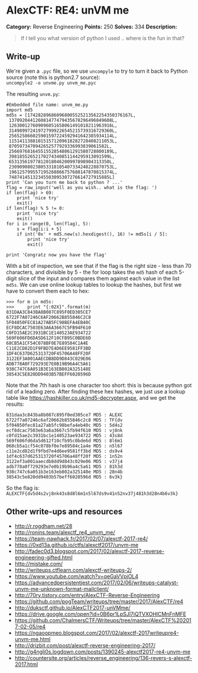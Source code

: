 # AlexCTF: RE4: unVM me

**Category:** Reverse Engineering
**Points:** 250
**Solves:** 334
**Description:**

> If I tell you what version of python I used .. where is the fun in that?

## Write-up

We're given a `.pyc` file, so we use `uncompyle` to try to turn it back to Python source (note this is python2.7 source):  
`uncompyle2 -o unvme.py unvm_me.pyc`

The resulting `unvm.py`:  

	#Embedded file name: unvm_me.py
	import md5
	md5s = [174282896860968005525213562254350376167L,
	 137092044126081477479435678296496849608L,
	 126300127609096051658061491018211963916L,
	 314989972419727999226545215739316729360L,
	 256525866025901597224592941642385934114L,
	 115141138810151571209618282728408211053L,
	 8705973470942652577929336993839061582L,
	 256697681645515528548061291580728800189L,
	 39818552652170274340851144295913091599L,
	 65313561977812018046200997898904313350L,
	 230909080238053318105407334248228870753L,
	 196125799557195268866757688147870815374L,
	 74874145132345503095307276614727915885L]
	print 'Can you turn me back to python ? ...'
	flag = raw_input('well as you wish.. what is the flag: ')
	if len(flag) > 69:
		print 'nice try'
		exit()
	if len(flag) % 5 != 0:
		print 'nice try'
		exit()
	for i in range(0, len(flag), 5):
		s = flag[i:i + 5]
		if int('0x' + md5.new(s).hexdigest(), 16) != md5s[i / 5]:
			print 'nice try'
			exit()

	print 'Congratz now you have the flag'

With a bit of inspection, we see that if the flag is the right size - less than 70 characters, and divisible by 5 - the for loop takes the `md5` hash of each 5-digit slice of the input and compares them against each value in the list `md5s`. We can use online lookup tables to lookup the hashes, but first we have to convert them each to hex:  

	>>> for m in md5s:
	>>>		print "{:02X}".format(m)
	831DAA3C843BA8B087C895F0ED305CE7
	6722F7A07246C6AF20662B855846C2C8
	5F04850FEC81A27AB5FC98BEFA4EB40C
	ECF8DCAC7503E63A6A3667C5FB94F610
	C0FD15AE2C3931BC1E140523AE934722
	569F606FD6DA5D612F10CFB95C0BDE6D
	68CB5A1CF54C078BF0E7E89584C1A4E
	C11E2CD82D1F9FBD7E4D6EE9581FF3BD
	1DF4C637D625313720F45706A48FF20F
	3122EF3A001AAECDB8DD9D843C029E06
	ADB778A0F729293E7E0B19B96A4C5A61
	938C747C6A051B3E163EB802A325148E
	38543C5E820DD9403B57BEFF6020596D

Note that the 7th hash is one character too short: this is because python got rid of a leading zero. After finding these hex hashes, we just use a lookup table like https://hashkiller.co.uk/md5-decrypter.aspx, and we get the results:  

	831daa3c843ba8b087c895f0ed305ce7 MD5 : ALEXC
	6722f7a07246c6af20662b855846c2c8 MD5 : TF{dv
	5f04850fec81a27ab5fc98befa4eb40c MD5 : 5d4s2
	ecf8dcac7503e63a6a3667c5fb94f610 MD5 : vj8nk
	c0fd15ae2c3931bc1e140523ae934722 MD5 : 43s8d
	569f606fd6da5d612f10cfb95c0bde6d MD5 : 8l6m1
	068cb5a1cf54c078bf0e7e89584c1a4e MD5 : n5l67
	c11e2cd82d1f9fbd7e4d6ee9581ff3bd MD5 : ds9v4
	1df4c637d625313720f45706a48ff20f MD5 : 1n52n
	3122ef3a001aaecdb8dd9d843c029e06 MD5 : v37j4
	adb778a0f729293e7e0b19b96a4c5a61 MD5 : 81h3d
	938c747c6a051b3e163eb802a325148e MD5 : 28n4b
	38543c5e820dd9403b57beff6020596d MD5 : 6v3k}

So the flag is:  
`ALEXCTF{dv5d4s2vj8nk43s8d8l6m1n5l67ds9v41n52nv37j481h3d28n4b6v3k}`

## Other write-ups and resources

 * http://r.rogdham.net/28
 * http://ronins.team/alexctf_re4_unvm_me/
 * https://team-nawhack.fr/2017/02/07/alexctf-2017-re4/
 * https://0xd13a.github.io/ctfs/alexctf2017/unvm-me
 * http://fadec0d3.blogspot.com/2017/02/alexctf-2017-reverse-engineering-gifted.html
 * http://mistake.com/
 * http://writeups.ctflearn.com/alexctf-writeups-2/
 * https://www.youtube.com/watch?v=qeGaVVpjOL4
 * https://advancedpersistentjest.com/2017/02/06/writeups-catalyst-unvm-me-unknown-format-mailclient/
 * http://70ry.tistory.com/entry/AlexCTF-Reverse-Engineering
 * https://github.com/pogTeam/writeups/tree/master/2017/AlexCTF/re4
 * http://duksctf.github.io/AlexCTF2017-unVMme/
 * https://drive.google.com/open?id=0B6pr1LpSJl7iQTVXOHlCMnFnMFE
 * https://github.com/ChalmersCTF/Writeups/tree/master/AlexCTF%202017-02-05/re4
 * https://ngaoopmeo.blogspot.com/2017/02/alexctf-2017writeupre4-unvm-me.html
 * http://drizbit.com/post/alexctf-reverse-engineering-2017/
 * http://g4ngli0s.logdown.com/posts/1390245-alexctf2017-re4-unvm-me
 * http://countersite.org/articles/reverse_engineering/136-revers-s-alexctf-2017.html
